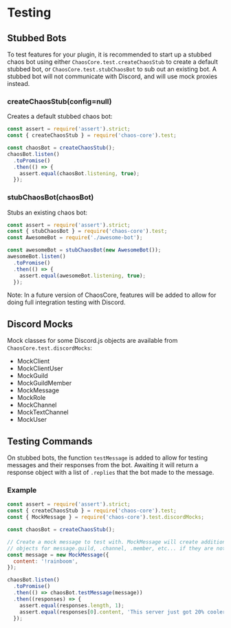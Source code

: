 Testing
=======

Stubbed Bots
------------
To test features for your plugin, it is recommended to start up a stubbed chaos 
bot using either `ChaosCore.test.createChaosStub` to create a default stubbed bot, or 
`ChaosCore.test.stubChaosBot` to sub out an existing bot. A stubbed bot will not communicate
with Discord, and will use mock proxies instead.

### createChaosStub(config=null)
Creates a default stubbed chaos bot:

```js
const assert = require('assert').strict;
const { createChaosStub } = require('chaos-core').test;

const chaosBot = createChaosStub();
chaosBot.listen()
  .toPromise()
  .then(() => {
    assert.equal(chaosBot.listening, true);
  });
```

### stubChaosBot(chaosBot)
Stubs an existing chaos bot:

```js
const assert = require('assert').strict;
const { stubChaosBot } = require('chaos-core').test;
const AwesomeBot = require('./awesome-bot');

const awesomeBot = stubChaosBot(new AwesomeBot()); 
awesomeBot.listen()
  .toPromise() 
  .then(() => {
    assert.equal(awesomeBot.listening, true);
  });
```

Note: In a future version of ChaosCore, features will be added to allow for doing
full integration testing with Discord.

Discord Mocks
-------------
Mock classes for some Discord.js objects are available from `ChaosCore.test.discordMocks`:

- MockClient
- MockClientUser
- MockGuild
- MockGuildMember
- MockMessage
- MockRole
- MockChannel
- MockTextChannel
- MockUser

Testing Commands
----------------
On stubbed bots, the function `testMessage` is added to allow for testing
messages and their responses from the bot. Awaiting it will return a response
object with a list of `.replies` that the bot made to the message.

### Example
```js
const assert = require('assert').strict;
const { createChaosStub } = require('chaos-core').test;
const { MockMessage } = require('chaos-core').test.discordMocks;

const chaosBot = createChaosStub();

// Create a mock message to test with. MockMessage will create additional mock
// objects for message.guild, .channel, .member, etc... if they are not provided
const message = new MockMessage({
  content: '!rainboom',
});

chaosBot.listen()
  .toPromise()
  .then(() => chaosBot.testMessage(message))
  .then((responses) => {
    assert.equal(responses.length, 1);
    assert.equal(responses[0].content, 'This server just got 20% cooler!');
  });
```
